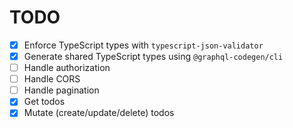 # TODO

- [x] Enforce TypeScript types with `typescript-json-validator`
- [x] Generate shared TypeScript types using `@graphql-codegen/cli`
- [ ] Handle authorization
- [ ] Handle CORS
- [ ] Handle pagination
- [x] Get todos
- [x] Mutate (create/update/delete) todos